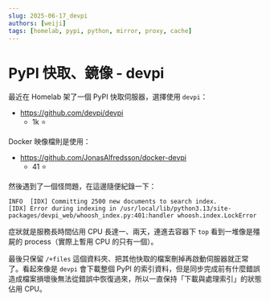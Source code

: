 ```yaml
---
slug: 2025-06-17_devpi
authors: [weiji]
tags: [homelab, pypi, python, mirror, proxy, cache]
---
```


# PyPI 快取、鏡像 - devpi

最近在 Homelab 架了一個 PyPI 快取伺服器，選擇使用 `devpi`：

- https://github.com/devpi/devpi
  - 1k ⭐

Docker 映像檔則是使用：

- https://github.com/JonasAlfredsson/docker-devpi
  - 41 ⭐

然後遇到了一個怪問題，在這邊隨便紀錄一下：

```
INFO  [IDX] Committing 2500 new documents to search index.
[IDX] Error during indexing in /usr/local/lib/python3.13/site-packages/devpi_web/whoosh_index.py:401:handler whoosh.index.LockError
```

症狀就是服務長時間佔用 CPU 長達一、兩天，連進去容器下 `top` 看到一堆像是殭屍的 process（實際上暫用 CPU 的只有一個）。

最後只保留 `/+files` 這個資料夾、把其他快取的檔案刪掉再啟動伺服器就正常了。看起來像是 `devpi` 會下載整個 PyPI 的索引資料，但是同步完成前有什麼錯誤造成檔案損壞後無法從錯誤中恢復過來，所以一直保持「下載與處理索引」的狀態佔用 CPU。
